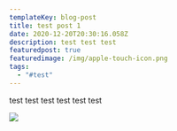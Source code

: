 ```yaml
---
templateKey: blog-post
title: test post 1
date: 2020-12-20T20:30:16.058Z
description: test test test
featuredpost: true
featuredimage: /img/apple-touch-icon.png
tags:
  - "#test"
---
```

test test test test test test

![](/img/photo-on-11-28-20-at-3.28-pm-3.jpg)